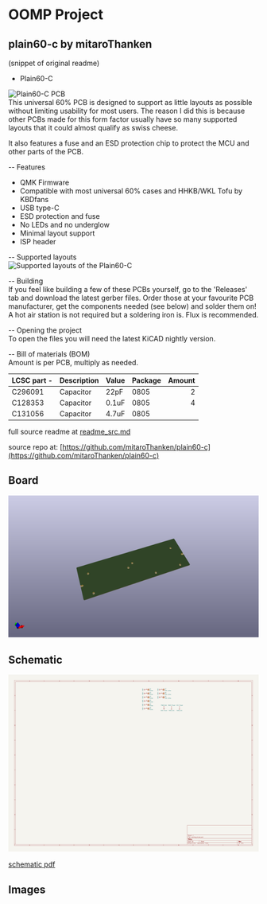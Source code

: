 # OOMP Project  
## plain60-c  by mitaroThanken  
  
(snippet of original readme)  
  
- Plain60-C  
  
![Plain60-C PCB](https://i.imgur.com/TpUcgKz.png)  
This universal 60% PCB is designed to support as little layouts as possible without limiting usability for most users. The reason I did this is because other PCBs made for this form factor usually have so many supported layouts that it could almost qualify as swiss cheese.  
  
It also features a fuse and an ESD protection chip to protect the MCU and other parts of the PCB.  
  
-- Features  
- QMK Firmware  
- Compatible with most universal 60% cases and HHKB/WKL Tofu by KBDfans  
- USB type-C  
- ESD protection and fuse  
- No LEDs and no underglow  
- Minimal layout support  
- ISP header  
  
-- Supported layouts  
![Supported layouts of the Plain60-C](https://i.imgur.com/dq04Csv.png)  
  
-- Building  
If you feel like building a few of these PCBs yourself, go to the 'Releases' tab and download the latest gerber files. Order those at your favourite PCB manufacturer, get the components needed (see below) and solder them on! A hot air station is not required but a soldering iron is. Flux is recommended.  
  
-- Opening the project  
To open the files you will need the latest KiCAD nightly version.  
  
-- Bill of materials (BOM)  
Amount is per PCB, multiply as needed.  
  
| LCSC part - | Description   | Value | Package  | Amount |  
| ----------- | ------------- | ----- | -------- | ------:|  
| C296091     | Capacitor     | 22pF  | 0805     | 2      |  
| C128353     | Capacitor     | 0.1uF | 0805     | 4      |  
| C131056     | Capacitor     | 4.7uF | 0805     |   
  full source readme at [readme_src.md](readme_src.md)  
  
source repo at: [https://github.com/mitaroThanken/plain60-c](https://github.com/mitaroThanken/plain60-c)  
## Board  
  
[![working_3d.png](working_3d_600.png)](working_3d.png)  
## Schematic  
  
[![working_schematic.png](working_schematic_600.png)](working_schematic.png)  
  
[schematic pdf](working_schematic.pdf)  
## Images  
